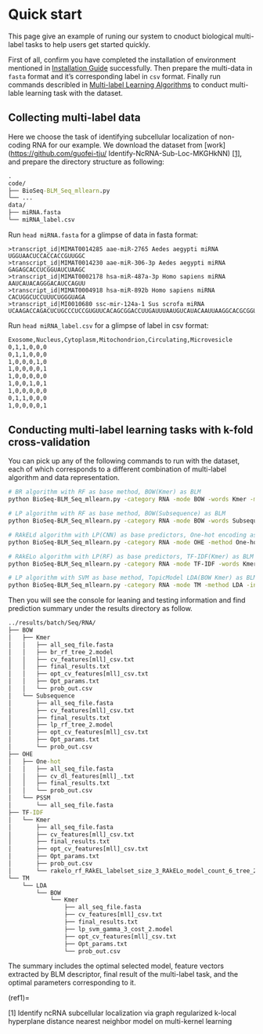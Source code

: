 # Quick start

This page give an example of runing our system to cnoduct biological multi-label tasks to help users get started quickly. 

First of all, confirm you have completed the installation of environment mentioned in [Installation Guide](https://blm-mll.readthedocs.io/en/latest/InstallationGuide.html) successfully. Then prepare the multi-data in `fasta` format and it’s corresponding label in `csv` format. Finally run commands describled in [Multi-label Learning Algorithms](https://blm-mll.readthedocs.io/en/latest/CommandLineTools.html#multi-label-learning-algorithms) to conduct multi-lable learning task with the dataset.



## Collecting multi-label data

Here we choose the task of identifying subcellular localization of non-coding RNA for our example. We download the dataset from [work](https://github.com/guofei-tju/ Identify-NcRNA-Sub-Loc-MKGHkNN) [[1]](#ref1), and prepare the directory structure as following:

```bat
.
code/
├── BioSeq-BLM_Seq_mllearn.py
└── ...
data/
├── miRNA.fasta
└── miRNA_label.csv
```

Run `head miRNA.fasta` for a glimpse of data in fasta format:

```apl
>transcript_id|MIMAT0014285 aae-miR-2765 Aedes aegypti miRNA
UGGUAACUCCACCACCGUUGGC
>transcript_id|MIMAT0014230 aae-miR-306-3p Aedes aegypti miRNA
GAGAGCACCUCGGUAUCUAAGC
>transcript_id|MIMAT0002178 hsa-miR-487a-3p Homo sapiens miRNA
AAUCAUACAGGGACAUCCAGUU
>transcript_id|MIMAT0004918 hsa-miR-892b Homo sapiens miRNA
CACUGGCUCCUUUCUGGGUAGA
>transcript_id|MI0010680 ssc-mir-124a-1 Sus scrofa miRNA
UCAAGACCAGACUCUGCCCUCCGUGUUCACAGCGGACCUUGAUUUAAUGUCAUACAAUUAAGGCACGCGGUGAAUGCCAAGAGCGGAGCCUACGGCUGCACUUGA
```

Run `head miRNA_label.csv` for a glimpse of label in csv format:

```bat
Exosome,Nucleus,Cytoplasm,Mitochondrion,Circulating,Microvesicle
0,1,1,0,0,0
0,1,1,0,0,0
1,0,0,0,1,0
1,0,0,0,0,1
1,0,0,0,0,0
1,0,0,1,0,1
1,0,0,0,0,0
0,1,1,0,0,0
1,0,0,0,0,1
```



## Conducting multi-label learning tasks with k-fold cross-validation

You can pick up any of the following commands to run with the dataset, each of which corresponds to a different combination of multi-label algorithm and data representation.

```bash
# BR algorithm with RF as base method, BOW(Kmer) as BLM
python BioSeq-BLM_Seq_mllearn.py -category RNA -mode BOW -words Kmer -mll BR -ml RF -tree 2 -seq_file ../data/miRNA.fasta -label_file ../data/miRNA_label.csv -bp 1 -metric F1 -mix_mode as_rna

# LP algorithm with RF as base method, BOW(Subsequence) as BLM
python BioSeq-BLM_Seq_mllearn.py -category RNA -mode BOW -words Subsequence -mll LP -ml RF -tree 2 -seq_file ../data/miRNA.fasta -label_file ../data/miRNA_label.csv -bp 1 -metric F1 -mix_mode as_rna

# RAkELd algorithm with LP(CNN) as base predictors, One-hot encoding as BLM
python BioSeq-BLM_Seq_mllearn.py -category RNA -mode OHE -method One-hot -mll RAkELd --RAkEL_labelset_size 3 -ml CNN -epochs 2 -out_channels 50 -kernel_size 3 -seq_file ../data/miRNA.fasta -label_file ../data/miRNA_label.csv -bp 1 -metric F1 -batch_size 30 -lr 1e-3 -fixed_len 500 -mix_mode as_rna

# RAkELo algorithm with LP(RF) as base predictors, TF-IDF(Kmer) as BLM
python BioSeq-BLM_Seq_mllearn.py -category RNA -mode TF-IDF -words Kmer -mll RAkELo -ml RF -tree 2 --RAkEL_labelset_size 3 --RAkELo_model_count 6 -seq_file ../data/miRNA.fasta -label_file ../data/miRNA_label.csv -bp 1 -metric F1 -mix_mode as_rna

# LP algorithm with SVM as base method, TopicModel LDA(BOW Kmer) as BLM
python BioSeq-BLM_Seq_mllearn.py -category RNA -mode TM -method LDA -in_tm BOW -words Kmer -mll LP -ml SVM -cost 2 -gamma 3 -seq_file ../data/miRNA.fasta -label_file ../data/miRNA_label.csv -bp 1 -metric F1 -mix_mode as_rna
```

Then you will see the console for leaning and testing information and find prediction summary under the results directory as follow. 

```bat
../results/batch/Seq/RNA/
├── BOW
│   ├── Kmer
│   │   ├── all_seq_file.fasta
│   │   ├── br_rf_tree_2.model
│   │   ├── cv_features[mll]_csv.txt
│   │   ├── final_results.txt
│   │   ├── opt_cv_features[mll]_csv.txt
│   │   ├── Opt_params.txt
│   │   └── prob_out.csv
│   └── Subsequence
│       ├── all_seq_file.fasta
│       ├── cv_features[mll]_csv.txt
│       ├── final_results.txt
│       ├── lp_rf_tree_2.model
│       ├── opt_cv_features[mll]_csv.txt
│       ├── Opt_params.txt
│       └── prob_out.csv
├── OHE
│   ├── One-hot
│   │   ├── all_seq_file.fasta
│   │   ├── cv_dl_features[mll]_.txt
│   │   ├── final_results.txt
│   │   └── prob_out.csv
│   └── PSSM
│       └── all_seq_file.fasta
├── TF-IDF
│   └── Kmer
│       ├── all_seq_file.fasta
│       ├── cv_features[mll]_csv.txt
│       ├── final_results.txt
│       ├── opt_cv_features[mll]_csv.txt
│       ├── Opt_params.txt
│       ├── prob_out.csv
│       └── rakelo_rf_RAkEL_labelset_size_3_RAkELo_model_count_6_tree_2.model
└── TM
    └── LDA
        └── BOW
            └── Kmer
                ├── all_seq_file.fasta
                ├── cv_features[mll]_csv.txt
                ├── final_results.txt
                ├── lp_svm_gamma_3_cost_2.model
                ├── opt_cv_features[mll]_csv.txt
                ├── Opt_params.txt
                └── prob_out.csv
```

The summary includes the optimal selected model, feature vectors extracted by BLM descriptor, final result of the multi-label task, and the optimal parameters corresponding to it.



(ref1)=

[1] Identify ncRNA subcellular localization via graph regularized k-local hyperplane distance nearest neighbor model on multi-kernel learning
